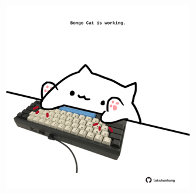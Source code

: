 <!-- built at 21/10/2023, 06:00:54 UTC -->
<p align="center">
  <img width="500" height="500" src="./ReadmeImage.svg">
</p>
